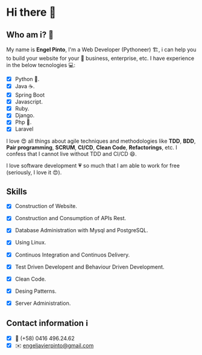 # Hi there 👋

## Who am i? 🙂

My name is **Engel Pinto**, I'm a Web Developer (Pythoneer) 🏗️, i can help you to build your website for your 🏢 business, enterprise, etc.
I have experience in the below tecnologies 💻:  

- [x] Python 🐍.  
- [x] Java ☕.
- [x] Spring Boot  
- [x] Javascript.  
- [x] Ruby.
- [x] Django.
- [x] Php 🐘.
- [x] Laravel

I love 😍 all things about agile techniques and methodologies like **TDD**, **BDD**, **Pair programming**, **SCRUM**, **CI/CD**, **Clean Code**, **Refactorings**, etc. I confess that I cannot live without TDD and CI/CD 😄.

I love software development 💗 so much that I am able to work for free (seriously, I love it 😍).

## Skills  

- [x] Construction of Website.
- [x] Construction and Consumption of APIs Rest.  
- [x] Database Administration with Mysql and PostgreSQL.  
- [x] Using Linux. 
- [x] Continuos Integration and Continuos Delivery.  
- [x] Test Driven Developent and Behaviour Driven Development. 
- [x] Clean Code.  
- [x] Desing Patterns.
- [x] Server Administration. 


## Contact information ℹ️  

- [x] 📱 (+58) 0416 496.24.62
- [x] ✉️ engeljavierpinto@gmail.com
